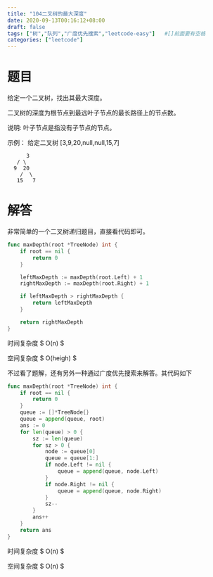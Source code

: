 ```yaml
---
title: "104二叉树的最大深度"
date: 2020-09-13T00:16:12+08:00
draft: false
tags: ["树","队列","广度优先搜索","leetcode-easy"]   #[]前面要有空格
categories: ["leetcode"]
---
```


# 题目

给定一个二叉树，找出其最大深度。<!--more-->

二叉树的深度为根节点到最远叶子节点的最长路径上的节点数。

说明: 叶子节点是指没有子节点的节点。

示例：
给定二叉树 [3,9,20,null,null,15,7]

```
 	  3
   / \
  9  20
    /  \
   15   7
```



# 解答

非常简单的一个二叉树递归题目，直接看代码即可。

```go
func maxDepth(root *TreeNode) int {
    if root == nil {
        return 0 
    }

    leftMaxDepth := maxDepth(root.Left) + 1
    rightMaxDepth := maxDepth(root.Right) + 1

    if leftMaxDepth > rightMaxDepth {
        return leftMaxDepth
    }

    return rightMaxDepth
}
```

时间复杂度 $ O(n) $

空间复杂度 $ O(heigh) $



不过看了题解，还有另外一种通过广度优先搜索来解答。其代码如下

```go
func maxDepth(root *TreeNode) int {
    if root == nil {
        return 0
    }
    queue := []*TreeNode{}
    queue = append(queue, root)
    ans := 0
    for len(queue) > 0 {
        sz := len(queue)
        for sz > 0 {
            node := queue[0]
            queue = queue[1:]
            if node.Left != nil {
                queue = append(queue, node.Left)
            }
            if node.Right != nil {
                queue = append(queue, node.Right)
            }
            sz--
        }
        ans++
    }
    return ans
}

```

 

时间复杂度 $ O(n) $

空间复杂度 $ O(n) $


